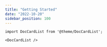 ```yaml
---
title: "Getting Started"
date: "2022-10-20"
sidebar_position: 100
---
```


```mdx-code-block
import DocCardList from '@theme/DocCardList';

<DocCardList />
```